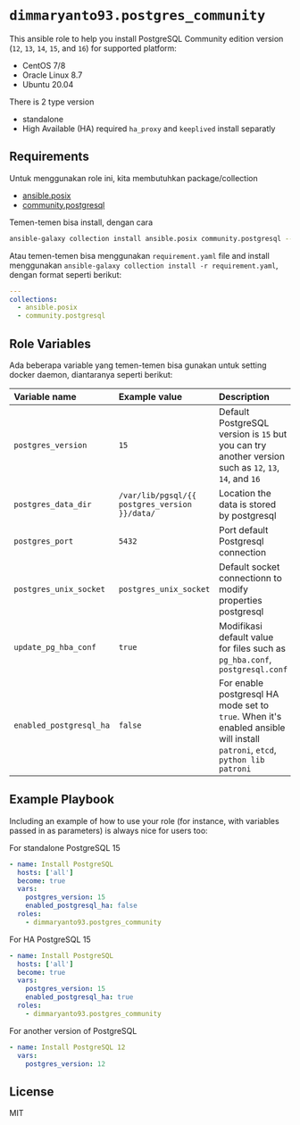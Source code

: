 `dimmaryanto93.postgres_community`
=========

This ansible role to help you install PostgreSQL Community edition version (`12`, `13`, `14`, `15`, and `16`) for supported platform:

- CentOS 7/8
- Oracle Linux 8.7
- Ubuntu 20.04

There is 2 type version
- standalone
- High Available (HA) required `ha_proxy` and `keeplived` install separatly

Requirements
------------

Untuk menggunakan role ini, kita membutuhkan package/collection

- [ansible.posix](https://github.com/ansible-collections/ansible.posix)
- [community.postgresql](https://github.com/ansible-collections/community.postgresql)

Temen-temen bisa install, dengan cara

```bash
ansible-galaxy collection install ansible.posix community.postgresql --force
```

Atau temen-temen bisa menggunakan `requirement.yaml` file and install menggunakan `ansible-galaxy collection install -r requirement.yaml`, dengan format seperti berikut:

```yaml
---
collections:
  - ansible.posix
  - community.postgresql
```

Role Variables
--------------

Ada beberapa variable yang temen-temen bisa gunakan untuk setting docker daemon, diantaranya seperti berikut:

| Variable name                    | Example value  | Description |
| :---                             | :---           | :---        |
| `postgres_version`               | `15`           | Default PostgreSQL version is `15` but you can try another version such as `12`, `13`, `14`, and `16` |
| `postgres_data_dir`              | `/var/lib/pgsql/{{ postgres_version }}/data/` | Location the data is stored by postgresql |
| `postgres_port`                  | `5432`         | Port default Postgresql connection |
| `postgres_unix_socket`           | `postgres_unix_socket` | Default socket connectionn to modify properties postgresql |
| `update_pg_hba_conf`             | `true`         | Modifikasi default value for files such as `pg_hba.conf`, `postgresql.conf` |
| `enabled_postgresql_ha`          | `false`        | For enable postgresql HA mode set to `true`. When it's enabled ansible will install `patroni`, `etcd`,` python lib patroni` |


Example Playbook
----------------

Including an example of how to use your role (for instance, with variables passed in as parameters) is always nice for users too:

For standalone PostgreSQL 15

```yaml
- name: Install PostgreSQL
  hosts: ['all']
  become: true
  vars: 
    postgres_version: 15
    enabled_postgresql_ha: false
  roles: 
    - dimmaryanto93.postgres_community
```

For HA PostgreSQL 15

```yaml
- name: Install PostgreSQL
  hosts: ['all']
  become: true
  vars: 
    postgres_version: 15
    enabled_postgresql_ha: true
  roles: 
    - dimmaryanto93.postgres_community
```

For another version of PostgreSQL

```yaml
- name: Install PostgreSQL 12
  vars: 
    postgres_version: 12
```

License
-------

MIT

